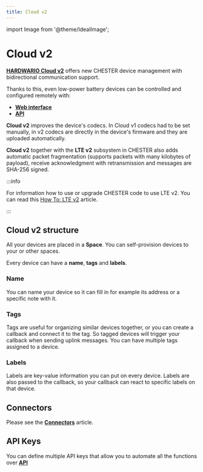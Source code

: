 ```yaml
---
title: Cloud v2
---
```

import Image from '@theme/IdealImage';

# Cloud v2

[**HARDWARIO Cloud v2**](https://prod.hardwario.cloud/) offers new CHESTER device management with bidirectional communication support.

Thanks to this, even low-power battery devices can be controlled and configured remotely with:
- [**Web interface**](https://prod.hardwario.cloud/)
- [**API**](https://api.prod.hardwario.cloud/v2/documentation/index.html)

**Cloud v2** improves the device's codecs. In Cloud v1 codecs had to be set manually, in v2 codecs are directly in the device's firmware and they are uploaded automatically.

**Cloud v2** together with the **LTE v2** subsystem in CHESTER also adds automatic packet fragmentation (supports packets with many kilobytes of payload), receive acknowledgment with retransmission and messages are SHA-256 signed.

:::info

For information how to use or upgrade CHESTER code to use LTE v2. You can read this [How To: LTE v2](../../chester/firmware-sdk/how-to-lte-v2) article.

:::

## Cloud v2 structure

All your devices are placed in a **Space**. You can self-provision devices to your or other spaces.

Every device can have a **name**, **tags** and **labels**.

### Name

You can name your device so it can fill in for example its address or a specific note with it.

### Tags

Tags are useful for organizing similar devices together, or you can create a callback and connect it to the tag. So tagged devices will trigger your callback when sending uplink messages. You can have multiple tags assigned to a device.

### Labels

Labels are key-value information you can put on every device. Labels are also passed to the callback, so your callback can react to specific labels on that device.

## Connectors

Please see the [**Connectors**](connectors) article.

## API Keys

You can define multiple API keys that allow you to automate all the functions over [**API**](https://api.prod.hardwario.cloud/v2/documentation/index.html)
